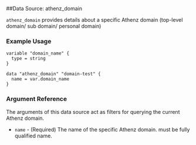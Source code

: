 ##Data Source: athenz_domain

`athenz_domain` provides details about a specific Athenz domain (top-level domain/ sub domain/ personal domain)

### Example Usage

```hcl
variable "domain_name" {
  type = string
}

data "athenz_domain" "domain-test" {
  name = var.domain_name
}
```

### Argument Reference

The arguments of this data source act as filters for querying the current Athenz domain.

- `name` - (Required) The name of the specific Athenz domain. must be fully qualified name.
